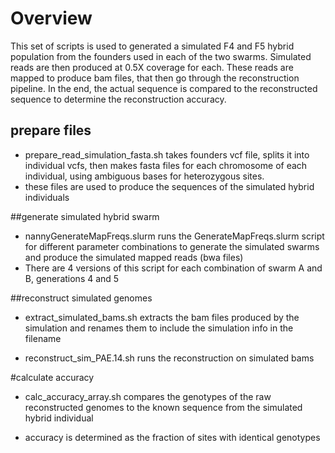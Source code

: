 # Overview

This set of scripts is used to generated a simulated F4 and F5 hybrid
population from the founders used in each of the two swarms. Simulated reads are then
produced at 0.5X coverage for each. These reads are mapped to produce
bam files, that then go through the reconstruction pipeline. In the
end, the actual sequence is compared to the reconstructed sequence to
determine the reconstruction accuracy.

## prepare files

* prepare\_read\_simulation\_fasta.sh takes founders vcf file, splits
  it into individual vcfs, then makes fasta files for each chromosome
  of each individual, using ambiguous bases for heterozygous
  sites.
* these files are used to produce the sequences of the simulated
  hybrid individuals

##generate simulated hybrid swarm

* nannyGenerateMapFreqs.slurm runs the GenerateMapFreqs.slurm script
  for different parameter combinations to generate the simulated
  swarms and produce the simulated mapped reads (bwa files)
* There are 4 versions of this script for each combination of swarm A
  and B, generations 4 and 5

##reconstruct simulated genomes

* extract\_simulated\_bams.sh extracts the bam files produced by the
simulation and renames them to include the simulation info in the filename

* reconstruct\_sim\_PAE.14.sh runs the reconstruction on simulated bams

#calculate accuracy

* calc\_accuracy\_array.sh compares the genotypes of the raw
  reconstructed genomes to the known sequence from the simulated
  hybrid individual

* accuracy is determined as the fraction of sites with identical
genotypes



